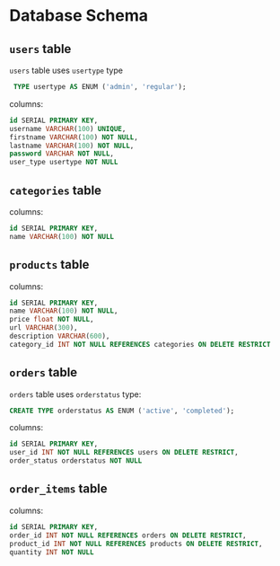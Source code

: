 # Database Schema

## `users` table

`users` table uses `usertype` type
```sql
 TYPE usertype AS ENUM ('admin', 'regular');
 ```

columns:
```sql
id SERIAL PRIMARY KEY,
username VARCHAR(100) UNIQUE,
firstname VARCHAR(100) NOT NULL, 
lastname VARCHAR(100) NOT NULL, 
password VARCHAR NOT NULL,
user_type usertype NOT NULL
```

## `categories` table

columns:
```sql
id SERIAL PRIMARY KEY,
name VARCHAR(100) NOT NULL
```

## `products` table

columns:
```sql
id SERIAL PRIMARY KEY,
name VARCHAR(100) NOT NULL, 
price float NOT NULL, 
url VARCHAR(300),
description VARCHAR(600),
category_id INT NOT NULL REFERENCES categories ON DELETE RESTRICT
```
## `orders` table

`orders` table uses `orderstatus` type:
```sql
CREATE TYPE orderstatus AS ENUM ('active', 'completed');
```

columns:
```sql
id SERIAL PRIMARY KEY,
user_id INT NOT NULL REFERENCES users ON DELETE RESTRICT,
order_status orderstatus NOT NULL
```

## `order_items` table

columns:
```sql
id SERIAL PRIMARY KEY,
order_id INT NOT NULL REFERENCES orders ON DELETE RESTRICT,
product_id INT NOT NULL REFERENCES products ON DELETE RESTRICT,
quantity INT NOT NULL
```